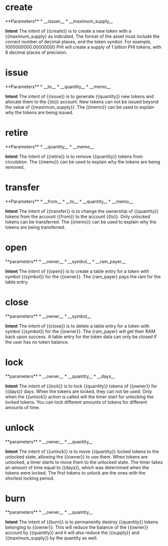 <h1 class="contract"> create </h1>
**Parameters**
* __issuer__
* __maximum_supply__

**Intent**
The intent of {{create}} is to create a new token with a {{maximum_supply} as indicated. The format of the asset must include the correct number of decimal places, and the token symbol. For example, 1000000000.00000000 PHI will create a supply of 1 billion PHI tokens, with 8 decimal places of precision.
<h1 class="contract"> issue </h1>
**Parameters**
* __to__ 
* __quantity__
* __memo__

**Intent**
The intent of {{issue}} is to generate {{quantity}} new tokens and allocate them to the {{to}} account. New tokens can not be issued beyond the value of {{maximum_supply}}. The {{memo}} can be used to explain why the tokens are being issued.
<h1 class="contract"> retire </h1>
**Parameters**
* __quantity__
* __memo__

**Intent**
The intent of {{retire}} is to remove {{quantity}} tokens from circulation. The {{memo}} can be used to explain why the tokens are being removed.
<h1 class="contract"> transfer </h1>
**Parameters**
* __from__
* __to__
* __quantity__
* __memo__

**Intent**
The intent of {{transfer}} is to change the ownership of {{quantity}} tokens from the account {{from}} to the account {{to}}. Only unlocked tokens can be transferred. The {{memo}} can be used to explain why the tokens are being transferred.
<h1 class="contract"> open </h1>
**parameters**
* __owner__
* __symbol__
* __ram_payer__

**Intent**
The intent of {{open}} is to create a table entry for a token with symbol {{symbol}} for the {{owner}}. The {ram_payer} pays the ram for the table entry.
<h1 class="contract"> close </h1>
**parameters**
* __owner__
* __symbol__

**Intent**
The intent of {{close}} is to delete a table entry for a token with symbol {{symbol}} for the {{owner}}. The {ram_payer} will get their RAM back upon success. A table entry for the token data can only be closed if the user has no token balance.
<h1 class="contract"> lock </h1>
**parameters**
* __owner__
* __quantity__
* __days__

**Intent**
The intent of {{lock}} is to lock {{quantity}} tokens of {{owner}} for {{days}} days. When the tokens are locked, they can not be used. Only when the {{unlock}} action is called will the timer start for unlocking the locked tokens. You can lock different amounts of tokens for different amounts of time.
<h1 class="contract"> unlock </h1>
**parameters**
* __owner__
* __quantity__

**Intent**
The intent of {{unlock}} is to move {{quantity}} locked tokens to the unlocked state, allowing the {{owner}} to use them. When tokens are unlocked, a timer starts to move them to the unlocked state. The timer takes an amount of time equal to {{days}}, which was determined when the tokens were locked. The first tokens to unlock are the ones with the shortest locking period.
<h1 class="contract"> burn </h1>
**parameters**
* __owner__
* __quantity__

**Intent**
The intent of {{burn}} is to permanently destroy {{quantity}} tokens belonging to {{owner}}. This will reduce the balance of the {{owner}} account by {{quantity}} and it will also reduce the {{supply}} and {{maximum_supply}} by the quantity as well.
